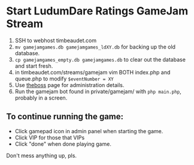 # Start LudumDare Ratings GameJam Stream

1. SSH to webhost timbeaudet.com
2. `mv gamejamgames.db gamejamgames_ldXY.db` for backing up the old database.
3. `cp gamejamgames_empty.db gamejamgames.db` to clear out the database and start fresh.
4. in timbeaudet.com/streams/gamejam vim BOTH index.php and queue.php to modify  `$eventNumber = XY`
5. Use [theboss](https://timbeaudet.com/streams/gamejam/theboss.php) page for administration details.
6. Run the gamejam bot found in private/gamejam/ with `php main.php`, probably in a screen.

## To continue running the game:

- Click gamepad icon in admin panel when starting the game.
- Click VIP for those that VIPs
- Click "done" when done playing game.


Don't mess anything up, pls.
